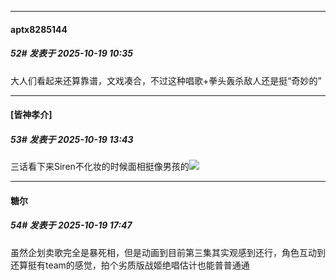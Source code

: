 ﻿
*****

####  aptx8285144  
##### 52#       发表于 2025-10-19 10:35

大人们看起来还算靠谱，文戏凑合，不过这种唱歌+拳头轰杀敌人还是挺“奇妙的”


*****

####  [皆神孝介]  
##### 53#       发表于 2025-10-19 13:43

三话看下来Siren不化妆的时候面相挺像男孩的<img src="https://static.stage1st.com/image/smiley/face2017/027.png" referrerpolicy="no-referrer">


*****

####  糖尔  
##### 54#       发表于 2025-10-19 17:47

虽然企划卖歌完全是暴死相，但是动画到目前第三集其实观感到还行，角色互动到还算挺有team的感觉，拍个劣质版战姬绝唱估计也能普普通通

